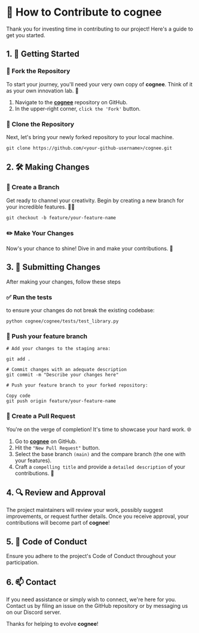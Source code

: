 # 🚀 How to Contribute to **cognee**

Thank you for investing time in contributing to our project! Here's a guide to get you started.

## 1. 🚀 Getting Started

### 🍴 Fork the Repository

To start your journey, you'll need your very own copy of **cognee**. Think of it as your own innovation lab. 🧪

1. Navigate to the [**cognee**](https://github.com/topoteretes/cognee) repository on GitHub.
2. In the upper-right corner, `click the 'Fork'` button.

### 🚀 Clone the Repository

Next, let's bring your newly forked repository to your local machine.

```shell
git clone https://github.com/<your-github-username>/cognee.git
```

## 2. 🛠️ Making Changes

### 🌟 Create a Branch

Get ready to channel your creativity. Begin by creating a new branch for your incredible features. 🧞‍♂️

```shell
git checkout -b feature/your-feature-name
```

### ✏️ Make Your Changes

Now's your chance to shine! Dive in and make your contributions. 🌠

## 3. 🚀 Submitting Changes

After making your changes, follow these steps 

### ✅  Run the tests 

 to ensure your changes do not break the existing codebase:

```shell
python cognee/cognee/tests/test_library.py
```


### 🚢  Push your feature branch

```shell
# Add your changes to the staging area:
 
git add . 

# Commit changes with an adequate description 
git commit -m "Describe your changes here" 

# Push your feature branch to your forked repository:

Copy code
git push origin feature/your-feature-name
```

### 🚀 Create a Pull Request

You're on the verge of completion! It's time to showcase your hard work. 🌐

1. Go to [**cognee**](https://github.com/topoteretes/cognee) on GitHub.
2. Hit the `"New Pull Request"` button.
3. Select the base branch `(main)` and the compare branch (the one with your features).
4. Craft a `compelling title` and provide a `detailed description` of your contributions. 🎩

## 4. 🔍 Review and Approval

The project maintainers will review your work, possibly suggest improvements, or request further details. Once you receive approval, your contributions will become part of **cognee**!

## 5. 📜 Code of Conduct

Ensure you adhere to the project's Code of Conduct throughout your participation.

## 6. 📫 Contact

If you need assistance or simply wish to connect, we're here for you. Contact us by filing an issue on the GitHub repository or by messaging us on our Discord server.

Thanks for helping to evolve **cognee**!
